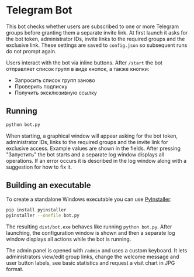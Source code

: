 # Telegram Bot

This bot checks whether users are subscribed to one or more Telegram groups before granting them a separate invite link. At first launch it asks for the bot token, administrator IDs, invite links to the required groups and the exclusive link. These settings are saved to `config.json` so subsequent runs do not prompt again.

Users interact with the bot via inline buttons. After `/start` the bot
отправляет список групп в виде кнопок, а также кнопки:

- Запросить список групп заново
- Проверить подписку
- Получить эксклюзивную ссылку

## Running

```bash
python bot.py
```
When starting, a graphical window will appear asking for the bot token,
administrator IDs, links to the required groups and the invite link for
exclusive access. Example values are shown in the fields. After pressing
"Запустить" the bot starts and a separate log window displays all
operations. If an error occurs it is described in the log window along
with a suggestion for how to fix it.

## Building an executable

To create a standalone Windows executable you can use [PyInstaller](https://pyinstaller.org/):

```bash
pip install pyinstaller
pyinstaller --onefile bot.py
```

The resulting `dist/bot.exe` behaves like running `python bot.py`. After
launching, the configuration window is shown and then a separate log window
displays all actions while the bot is running.

The admin panel is opened with `/admin` and uses a custom keyboard. It lets
administrators view/edit group links, change the welcome message and user button
labels, see basic statistics and request a visit chart in JPG format.
